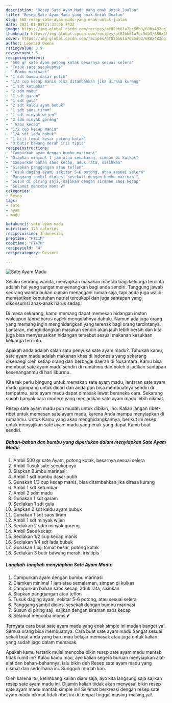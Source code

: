 ```yaml
---
description: "Resep Sate Ayam Madu yang enak Untuk Jualan"
title: "Resep Sate Ayam Madu yang enak Untuk Jualan"
slug: 568-resep-sate-ayam-madu-yang-enak-untuk-jualan
date: 2021-01-08T21:31:56.743Z
image: https://img-global.cpcdn.com/recipes/af82bb61a7bc5db3/680x482cq70/sate-ayam-madu-foto-resep-utama.jpg
thumbnail: https://img-global.cpcdn.com/recipes/af82bb61a7bc5db3/680x482cq70/sate-ayam-madu-foto-resep-utama.jpg
cover: https://img-global.cpcdn.com/recipes/af82bb61a7bc5db3/680x482cq70/sate-ayam-madu-foto-resep-utama.jpg
author: Leonard Owens
ratingvalue: 3.9
reviewcount: 5
recipeingredient:
- "500 gr sate Ayam potong kotak besarnya sesuai selera"
- "Tusuk sate secukupnya"
- " Bumbu marinasi"
- "1 sdt bumbu dasar putih"
- "1/3 cup kecap manis bisa ditambahkan jika dirasa kurang"
- "1 sdt ketumbar"
- "2 sdm madu"
- "1 sdt garam"
- "1 sdt gula"
- "2 sdt kaldu ayam bubuk"
- "1 sdt saos tiram"
- "1 sdt minyak wijen"
- "2 sdm minyak goreng"
- " Saos kecap"
- "1/2 cup kecap manis"
- "1/4 sdt lada bubuk"
- "1 biji tomat besar potong kotak"
- "3 butir bawang merah iris tipis"
recipeinstructions:
- "Campurkan ayam dengan bumbu marinasi"
- "Diamkan minimal 1 jam atau semalaman, simpan di kulkas"
- "Campurkan bahan saos kecap, aduk rata, sisihkan"
- "Siapkan panggangan atau teflon"
- "Tusuk daging ayam, sekitar 5-6 potong, atau sesuai selera"
- "Panggang sambil diolesi sesekali dengan bumbu marinasi"
- "Susun di piring saji, sajikan dengan siraman saos kecap"
- "Selamat mencoba moms 💕"
categories:
- Resep
tags:
- sate
- ayam
- madu

katakunci: sate ayam madu 
nutrition: 175 calories
recipecuisine: Indonesian
preptime: "PT11M"
cooktime: "PT47M"
recipeyield: "4"
recipecategory: Dessert

---
```



![Sate Ayam Madu](https://img-global.cpcdn.com/recipes/af82bb61a7bc5db3/680x482cq70/sate-ayam-madu-foto-resep-utama.jpg)

Selaku seorang wanita, menyajikan masakan mantab bagi keluarga tercinta adalah hal yang sangat menyenangkan bagi anda sendiri. Tanggung jawab seorang  wanita bukan cuman menangani rumah saja, tapi anda juga wajib memastikan kebutuhan nutrisi tercukupi dan juga santapan yang dikonsumsi anak-anak harus sedap.

Di masa  sekarang, kamu memang dapat memesan hidangan instan walaupun tanpa harus capek mengolahnya dahulu. Namun ada juga orang yang memang ingin menghidangkan yang terenak bagi orang tercintanya. Lantaran, menghidangkan masakan sendiri akan jauh lebih bersih dan kita juga bisa menyesuaikan hidangan tersebut sesuai makanan kesukaan keluarga tercinta. 



Apakah anda adalah salah satu penyuka sate ayam madu?. Tahukah kamu, sate ayam madu adalah makanan khas di Indonesia yang sekarang disenangi oleh setiap orang dari berbagai daerah di Nusantara. Kamu bisa membuat sate ayam madu sendiri di rumahmu dan boleh dijadikan santapan kesenanganmu di hari liburmu.

Kita tak perlu bingung untuk memakan sate ayam madu, lantaran sate ayam madu gampang untuk dicari dan anda pun bisa membuatnya sendiri di tempatmu. sate ayam madu dapat dimasak lewat beraneka cara. Sekarang sudah banyak cara modern yang menjadikan sate ayam madu lebih nikmat.

Resep sate ayam madu pun mudah untuk dibikin, lho. Kalian jangan ribet-ribet untuk memesan sate ayam madu, karena Anda mampu menyiapkan di rumahmu. Untuk Kamu yang akan menghidangkannya, berikut ini resep untuk menyajikan sate ayam madu yang enak yang dapat Kamu buat sendiri.

<!--inarticleads1-->

##### Bahan-bahan dan bumbu yang diperlukan dalam menyiapkan Sate Ayam Madu:

1. Ambil 500 gr sate Ayam, potong kotak, besarnya sesuai selera
1. Ambil Tusuk sate secukupnya
1. Siapkan  Bumbu marinasi:
1. Ambil 1 sdt bumbu dasar putih
1. Gunakan 1/3 cup kecap manis, bisa ditambahkan jika dirasa kurang
1. Ambil 1 sdt ketumbar
1. Ambil 2 sdm madu
1. Gunakan 1 sdt garam
1. Sediakan 1 sdt gula
1. Siapkan 2 sdt kaldu ayam bubuk
1. Gunakan 1 sdt saos tiram
1. Ambil 1 sdt minyak wijen
1. Sediakan 2 sdm minyak goreng
1. Ambil  Saos kecap:
1. Sediakan 1/2 cup kecap manis
1. Sediakan 1/4 sdt lada bubuk
1. Gunakan 1 biji tomat besar, potong kotak
1. Sediakan 3 butir bawang merah, iris tipis




<!--inarticleads2-->

##### Langkah-langkah menyiapkan Sate Ayam Madu:

1. Campurkan ayam dengan bumbu marinasi
1. Diamkan minimal 1 jam atau semalaman, simpan di kulkas
1. Campurkan bahan saos kecap, aduk rata, sisihkan
1. Siapkan panggangan atau teflon
1. Tusuk daging ayam, sekitar 5-6 potong, atau sesuai selera
1. Panggang sambil diolesi sesekali dengan bumbu marinasi
1. Susun di piring saji, sajikan dengan siraman saos kecap
1. Selamat mencoba moms 💕




Ternyata cara buat sate ayam madu yang enak simple ini mudah banget ya! Semua orang bisa membuatnya. Cara buat sate ayam madu Sangat sesuai sekali buat anda yang baru mau belajar memasak atau juga untuk kalian yang sudah jago dalam memasak.

Apakah kamu tertarik mulai mencoba bikin resep sate ayam madu mantab tidak rumit ini? Kalau kamu mau, ayo kalian segera buruan menyiapkan alat-alat dan bahan-bahannya, lalu bikin deh Resep sate ayam madu yang nikmat dan sederhana ini. Sungguh mudah kan. 

Oleh karena itu, ketimbang kalian diam saja, ayo kita langsung saja sajikan resep sate ayam madu ini. Dijamin kalian tiidak akan menyesal bikin resep sate ayam madu mantab simple ini! Selamat berkreasi dengan resep sate ayam madu nikmat tidak ribet ini di tempat tinggal masing-masing,ya!.

